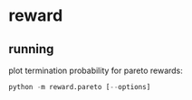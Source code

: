# reward

## running
plot termination probability for pareto rewards:
```python
python -m reward.pareto [--options]
```
